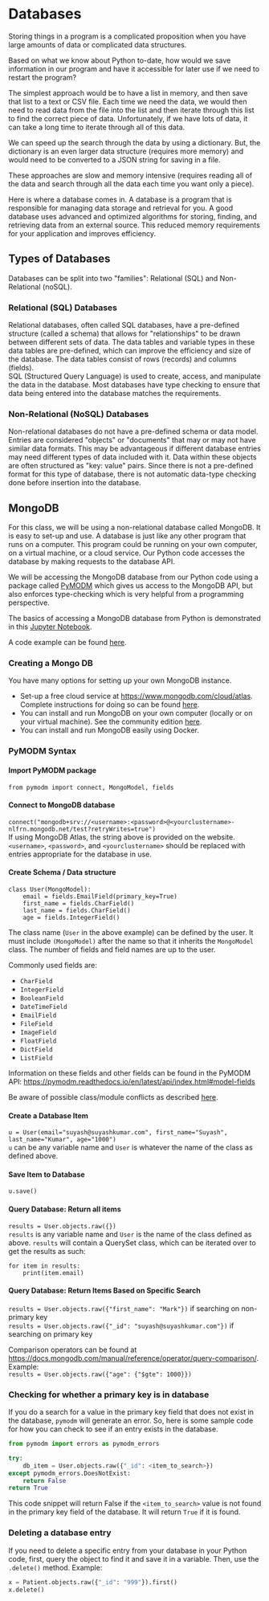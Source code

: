 # Databases
Storing things in a program is a complicated proposition when you have large
amounts of data or complicated data structures.

Based on what we know about Python to-date, how would we save information in our
program and have it accessible for later use if we need to restart the program?

The simplest approach would be to have a list in memory, and then save that
list to a text or CSV file.  Each time we need the data, we would then need
to read data from the file into the list and then iterate through this list
to find the correct piece of data.  Unfortunately, if we have lots of data,
it can take a long time to iterate through all of this data.

We can speed up the search through the data by using a dictionary.  But, the
dictionary is an even larger data structure (requires more memory) and would 
need to be converted to a JSON string for saving in a file.

These approaches are slow and memory intensive (requires reading all of the 
data and search through all the data each time you want only a piece).

Here is where a database comes in.  A database is a program that is 
responsible for managing data storage and retrieval for you.  A good database
uses advanced and optimized algorithms for storing, finding, and retrieving data from an
external source.  This reduced memory requirements for your application and 
improves efficiency.  

## Types of Databases
Databases can be split into two "families":  Relational (SQL) and 
Non-Relational (noSQL).

### Relational (SQL) Databases
Relational databases, often called SQL databases, have a pre-defined structure 
(called a schema)
that allows for "relationships" to be drawn between different sets of data.
The data tables and variable types in these data tables are pre-defined, which
can improve the efficiency and size of the database.  The
data tables consist of rows (records) and columns (fields).  
SQL (Structured Query Language) is used to create, access, and manipulate the
data in the database.  Most databases have type checking to ensure that data
being entered into the database matches the requirements.

### Non-Relational (NoSQL) Databases
Non-relational databases do not have a pre-defined schema or data model.
Entries are considered "objects" or "documents" that may or may not have
similar data formats.  This may be advantageous if different database entries
may need different types of data included with it.  Data within these objects 
are often structured as "key:
value" pairs.  Since there is not a pre-defined format for this type of 
database, there is not automatic data-type checking done before insertion
into the database.

## MongoDB
For this class, we will be using a non-relational database called MongoDB.
It is easy to set-up and use.  A database is just like any other program that
runs on a computer.  This program could be running on your own computer, on a
virtual machine, or a cloud service.  Our Python code accesses the database
by making requests to the database API.  


We will be accessing the MongoDB database from our Python code using a package 
called [PyMODM](https://pymodm.readthedocs.io/en/latest/) which gives us access 
to the MongoDB API, but also enforces type-checking which is very helpful from 
a programming perspective.  

The basics of accessing a MongoDB database from Python is demonstrated in
this [Jupyter Notebook](../Resources/Databases/mongo_example.ipynb).

A code example can be found [here](../Resources/Databases/mongo_db_example.py).

### Creating a Mongo DB
You have many options for setting up your own MongoDB instance.
* Set-up a free cloud service at <https://www.mongodb.com/cloud/atlas>.
Complete instructions for doing so can be found [here](../Resources/Databases/mlab.md).
* You can install and run MongoDB on your own computer (locally or on your 
virtual machine).  See the community edition [here](https://docs.mongodb.com/manual/installation/#tutorials).
* You can install and run MongoDB easily using Docker.  


### PyMODM Syntax

#### Import PyMODM package
`from pymodm import connect, MongoModel, fields`

#### Connect to MongoDB database
`connect("mongodb+srv://<username>:<password>@<yourclustername>-nlfrn.mongodb.net/test?retryWrites=true")`  
If using MongoDB Atlas, the string above is provided on the website.
`<username>`, `<password>`, and `<yourclustername>` should be replaced with
entries appropriate for the database in use.

#### Create Schema / Data structure
```
class User(MongoModel):
    email = fields.EmailField(primary_key=True)
    first_name = fields.CharField()
    last_name = fields.CharField()
    age = fields.IntegerField()
```
The class name (`User` in the above example) can be defined by the user.  It
must include `(MongoModel)` after the name so that it inherits the `MongoModel`
class.  The number of fields and field names are up to the user.  

Commonly used fields are:
* `CharField`
* `IntegerField`
* `BooleanField`
* `DateTimeField`
* `EmailField`
* `FileField`
* `ImageField`
* `FloatField`
* `DictField`
* `ListField`

Information on these fields and other fields can be found in the PyMODM API: 
<https://pymodm.readthedocs.io/en/latest/api/index.html#model-fields>

Be aware of possible class/module conflicts as described 
[here](../Resources/Databases/mongo_db_class_module_conflicts.md).

#### Create a Database Item
`u = User(email="suyash@suyashkumar.com", first_name="Suyash", last_name="Kumar", age="1000")`  
`u` can be any variable name and `User` is whatever the name of the class as
defined above.

#### Save Item to Database
`u.save()`

#### Query Database:  Return all items
`results = User.objects.raw({})`  
`results` is any variable name and `User` is the name of the class defined as 
above.  `results` will contain a QuerySet class, which can be iterated over to
get the results as such:
```
for item in results:
    print(item.email)
``` 

#### Query Database:  Return Items Based on Specific Search
`results = User.objects.raw({"first_name": "Mark"})` if searching on 
non-primary key  
`results = User.objects.raw({"_id": "suyash@suyashkumar.com"})` if searching
on primary key

Comparison operators can be found at 
<https://docs.mongodb.com/manual/reference/operator/query-comparison/>.  Example:  
`results = User.objects.raw({"age": {"$gte": 1000}})`
 
### Checking for whether a primary key is in database
If you do a search for a value in the primary key field that does not exist
in the database, `pymodm` will generate an error.  So, here is some sample
code for how you can check to see if an entry exists in the database.  

```python
from pymodm import errors as pymodm_errors

try:
    db_item = User.objects.raw({"_id": <item_to_search>})
except pymodm_errors.DoesNotExist:
    return False
return True
```
This code snippet will return False if the `<item_to_search>` value is not
found in the primary key field of the database.  It will return `True` if it
is found.

### Deleting a database entry
If you need to delete a specific entry from your database in your Python code,
first, query the object to find it and save it in a variable.  Then, use the
`.delete()` method.  Example:
```python
x = Patient.objects.raw({"_id": "999"}).first()
x.delete()
```